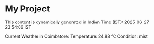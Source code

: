 # My Project

This content is dynamically generated in Indian Time (IST): 2025-06-27 23:54:06 IST


Current Weather in Coimbatore:
Temperature: 24.88 °C
Condition: mist
